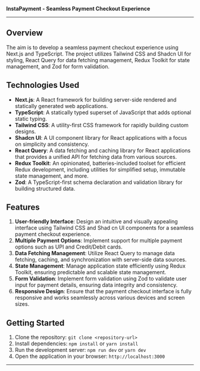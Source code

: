 **InstaPayment - Seamless Payment Checkout Experience**

---

## Overview

The aim is to develop a seamless payment checkout experience using Next.js and TypeScript. The project utilizes Tailwind CSS and Shadcn UI for styling, React Query for data fetching management, Redux Toolkit for state management, and Zod for form validation.

## Technologies Used

- **Next.js**: A React framework for building server-side rendered and statically generated web applications.
- **TypeScript**: A statically typed superset of JavaScript that adds optional static typing.
- **Tailwind CSS**: A utility-first CSS framework for rapidly building custom designs.
- **Shadcn UI**: A UI component library for React applications with a focus on simplicity and consistency.
- **React Query**: A data fetching and caching library for React applications that provides a unified API for fetching data from various sources.
- **Redux Toolkit**: An opinionated, batteries-included toolset for efficient Redux development, including utilities for simplified setup, immutable state management, and more.
- **Zod**: A TypeScript-first schema declaration and validation library for building structured data.

## Features

1. **User-friendly Interface**: Design an intuitive and visually appealing interface using Tailwind CSS and Shad cn UI components for a seamless payment checkout experience.
2. **Multiple Payment Options**: Implement support for multiple payment options such as UPI and Credit/Debit cards.
3. **Data Fetching Management**: Utilize React Query to manage data fetching, caching, and synchronization with server-side data sources.
4. **State Management**: Manage application state efficiently using Redux Toolkit, ensuring predictable and scalable state management.
5. **Form Validation**: Implement form validation using Zod to validate user input for payment details, ensuring data integrity and consistency.
6. **Responsive Design**: Ensure that the payment checkout interface is fully responsive and works seamlessly across various devices and screen sizes.

## Getting Started

1. Clone the repository: `git clone <repository-url>`
2. Install dependencies: `npm install` or `yarn install`
3. Run the development server: `npm run dev` or `yarn dev`
4. Open the application in your browser: `http://localhost:3000`


---
